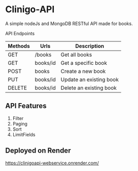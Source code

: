 # Clinigo-API
A simple nodeJs and MongoDB RESTful API made for books.

API Endpoints

| Methods     | Urls             |Description            |
| ----------- | -----------      | -----------        |
| GET         | /books    |Get all books           |
| GET         | books/id |Get a specific book         |
| POST        | books    |Create a new book         |
| PUT        | books/id    |Update an existing book|
| DELETE        | books/id    |Delete an existing book|

## API Features
1. Filter
2. Paging
3. Sort
4. LimitFields

## Deployed on Render

https://clinigoapi-webservice.onrender.com/
